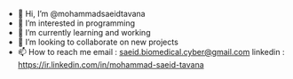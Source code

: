 - 👋 Hi, I’m @mohammadsaeidtavana
- 👀 I’m interested in programming 
- 🌱 I’m currently learning and working 
- 💞️ I’m looking to collaborate on new projects
- 📫 How to reach me 
      email : saeid.biomedical.cyber@gmail.com
      linkedin : https://ir.linkedin.com/in/mohammad-saeid-tavana

<!---
mohammadsaeidtavana/mohammadsaeidtavana is a ✨ special ✨ repository because its `README.md` (this file) appears on your GitHub profile.
You can click the Preview link to take a look at your changes.
--->
